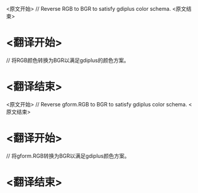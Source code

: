 
<原文开始>
// Reverse RGB to BGR to satisfy gdiplus color schema.
<原文结束>

# <翻译开始>
// 将RGB颜色转换为BGR以满足gdiplus的颜色方案。
# <翻译结束>


<原文开始>
// Reverse gform.RGB to BGR to satisfy gdiplus color schema.
<原文结束>

# <翻译开始>
// 将gform.RGB转换为BGR以满足gdiplus颜色方案。
# <翻译结束>

